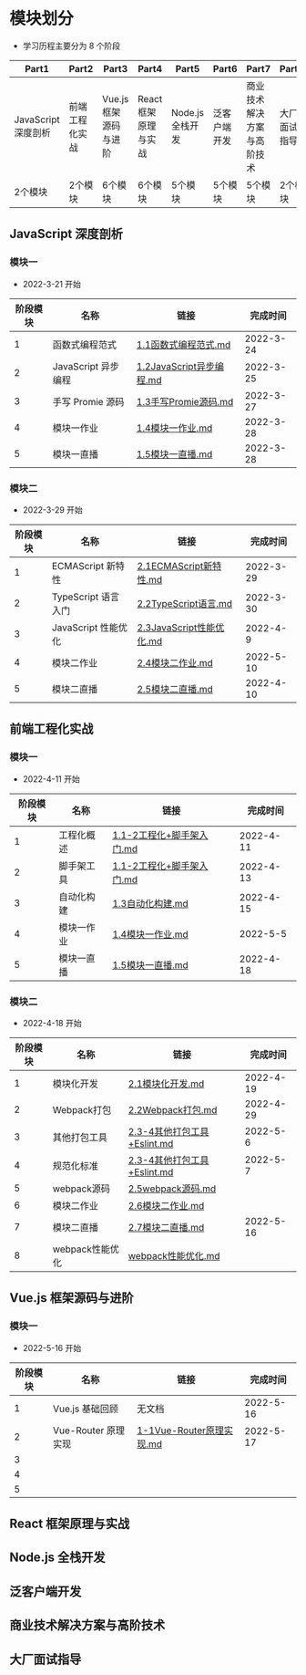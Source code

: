 # 模块划分

- 学习历程主要分为 8 个阶段

| Part1               | Part2          | Part3                 | Part4                | Part5            | Part6        | Part7                      | Part8        |
| ------------------- | -------------- | --------------------- | -------------------- | ---------------- | ------------ | -------------------------- | ------------ |
| JavaScript 深度剖析 | 前端工程化实战 | Vue.js 框架源码与进阶 | React 框架原理与实战 | Node.js 全栈开发 | 泛客户端开发 | 商业技术解决方案与高阶技术 | 大厂面试指导 |
| 2个模块             | 2个模块        | 6个模块               | 6个模块              | 5个模块          | 5个模块      | 5个模块                    | 2个模块      |

## JavaScript 深度剖析

### 模块一

- 2022-3-21 开始

| 阶段模块 | 名称                | 链接                                                         | 完成时间  |
| -------- | ------------------- | ------------------------------------------------------------ | --------- |
| 1        | 函数式编程范式      | [1.1函数式编程范式.md](JavaScriptDeep/1.1函数式编程范式.md)  | 2022-3-24 |
| 2        | JavaScript 异步编程 | [1.2JavaScript异步编程.md](JavaScriptDeep/1.2JavaScript异步编程.md) | 2022-3-25 |
| 3        | 手写 Promie 源码    | [1.3手写Promie源码.md](JavaScriptDeep/1.3手写Promie源码.md)  | 2022-3-27 |
| 4        | 模块一作业          | [1.4模块一作业.md](JavaScriptDeep/1.4模块一作业.md)          | 2022-3-28 |
| 5        | 模块一直播          | [1.5模块一直播.md](JavaScriptDeep/1.5模块一直播.md)          | 2022-3-28 |

### 模块二

- 2022-3-29 开始

| 阶段模块 | 名称                | 链接                                                         | 完成时间  |
| -------- | ------------------- | ------------------------------------------------------------ | --------- |
| 1        | ECMAScript 新特性   | [2.1ECMAScript新特性.md](JavaScriptDeep/2.1ECMAScript新特性.md) | 2022-3-29 |
| 2        | TypeScript 语言入门 | [2.2TypeScript语言.md](JavaScriptDeep/2.2TypeScript语言.md)  | 2022-3-30 |
| 3        | JavaScript 性能优化 | [2.3JavaScript性能优化.md](JavaScriptDeep/2.3JavaScript性能优化.md) | 2022-4-9  |
| 4        | 模块二作业          | [2.4模块二作业.md](JavaScriptDeep/2.4模块二作业.md)          | 2022-5-10 |
| 5        | 模块二直播          | [2.5模块二直播.md](JavaScriptDeep/2.5模块二直播.md)          | 2022-4-10 |

## 前端工程化实战

### 模块一

- 2022-4-11 开始

| 阶段模块 | 名称       | 链接                                                         | 完成时间  |
| -------- | ---------- | ------------------------------------------------------------ | --------- |
| 1        | 工程化概述 | [1.1-2工程化+脚手架入门.md](Engineering/1.1-2工程化+脚手架入门.md) | 2022-4-11 |
| 2        | 脚手架工具 | [1.1-2工程化+脚手架入门.md](Engineering/1.1-2工程化+脚手架入门.md) | 2022-4-13 |
| 3        | 自动化构建 | [1.3自动化构建.md](Engineering/1.3自动化构建.md)             | 2022-4-15 |
| 4        | 模块一作业 | [1.4模块一作业.md](Engineering/1.4模块一作业.md)             | 2022-5-5  |
| 5        | 模块一直播 | [1.5模块一直播.md](Engineering/1.5模块一直播.md)             | 2022-4-18 |

### 模块二

- 2022-4-18 开始

| 阶段模块 | 名称         | 链接                                                 | 完成时间  |
| -------- | ------------ | ---------------------------------------------------- | --------- |
| 1        | 模块化开发   | [2.1模块化开发.md](Engineering/2.1模块化开发.md)     | 2022-4-19 |
| 2        | Webpack打包  | [2.2Webpack打包.md](Engineering/2.2Webpack打包.md)   | 2022-4-29 |
| 3        | 其他打包工具 | [2.3-4其他打包工具+Eslint.md](Engineering/2.3-4其他打包工具+Eslint.md) | 2022-5-6 |
|4|规范化标准|[2.3-4其他打包工具+Eslint.md](Engineering/2.3-4其他打包工具+Eslint.md)|2022-5-7|
| 5        | webpack源码  | [2.5webpack源码.md](Engineering/2.5webpack源码.md)           |           |
| 6 | 模块二作业 | [2.6模块二作业.md](Engineering/2.6模块二作业.md) |           |
| 7 | 模块二直播 | [2.7模块二直播.md](Engineering/2.7模块二直播.md) | 2022-5-16 |
| 8 | webpack性能优化 | [webpack性能优化.md](Engineering/webpack性能优化.md) |           |
## Vue.js 框架源码与进阶

### 模块一

- 2022-5-16 开始

| 阶段模块 | 名称                | 链接                                                     | 完成时间  |
| -------- | ------------------- | -------------------------------------------------------- | --------- |
| 1        | Vue.js 基础回顾     | 无文档                                                   | 2022-5-16 |
| 2        | Vue-Router 原理实现 | [1-1Vue-Router原理实现.md](Vue/1-1Vue-Router原理实现.md) | 2022-5-17 |
| 3        |                     |                                                          |           |
| 4        |                     |                                                          |           |
| 5        |                     |                                                          |           |

## React 框架原理与实战

## Node.js 全栈开发

## 泛客户端开发

## 商业技术解决方案与高阶技术

## 大厂面试指导